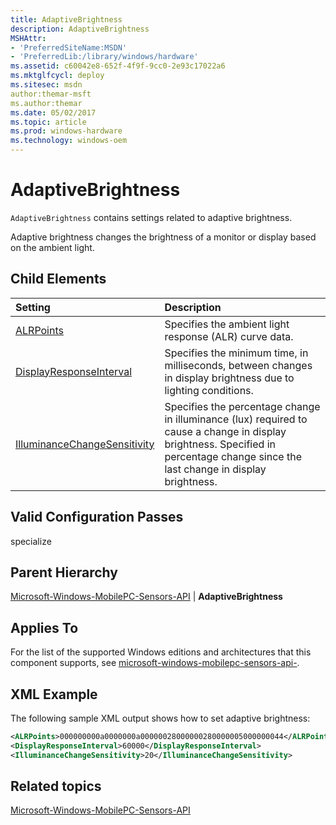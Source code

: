 ```yaml
---
title: AdaptiveBrightness
description: AdaptiveBrightness
MSHAttr:
- 'PreferredSiteName:MSDN'
- 'PreferredLib:/library/windows/hardware'
ms.assetid: c60042e8-652f-4f9f-9cc0-2e93c17022a6
ms.mktglfcycl: deploy
ms.sitesec: msdn
author:themar-msft
ms.author:themar
ms.date: 05/02/2017
ms.topic: article
ms.prod: windows-hardware
ms.technology: windows-oem
---
```

# AdaptiveBrightness

`AdaptiveBrightness` contains settings related to adaptive brightness.

Adaptive brightness changes the brightness of a monitor or display based on the ambient light.

## Child Elements

| Setting                 | Description                                                                           |
|:------------------------|:--------------------------------------------------------------------------------------|
| [ALRPoints](microsoft-windows-mobilepc-sensors-api-adaptivebrightness-alrpoints.md) | Specifies the ambient light response (ALR) curve data. |
| [DisplayResponseInterval](microsoft-windows-mobilepc-sensors-api-adaptivebrightness-displayresponseinterval.md) | Specifies the minimum time, in milliseconds, between changes in display brightness due to lighting conditions. |
| [IlluminanceChangeSensitivity](microsoft-windows-mobilepc-sensors-api-adaptivebrightness-illuminancechangesensitivity.md) | Specifies the percentage change in illuminance (lux) required to cause a change in display brightness. Specified in percentage change since the last change in display brightness. |

## Valid Configuration Passes

specialize

## Parent Hierarchy

[Microsoft-Windows-MobilePC-Sensors-API](microsoft-windows-mobilepc-sensors-api.md) | **AdaptiveBrightness**

## Applies To

For the list of the supported Windows editions and architectures that this component supports, see [microsoft-windows-mobilepc-sensors-api-](microsoft-windows-mobilepc-sensors-api.md).

## XML Example

The following sample XML output shows how to set adaptive brightness:

```XML
<ALRPoints>000000000a0000000a00000028000000280000005000000044</ALRPoints>
<DisplayResponseInterval>60000</DisplayResponseInterval>
<IlluminanceChangeSensitivity>20</IlluminanceChangeSensitivity>
```

## Related topics

[Microsoft-Windows-MobilePC-Sensors-API](microsoft-windows-mobilepc-sensors-api.md)
